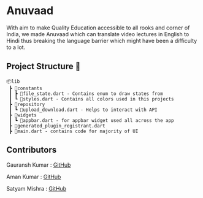 # Anuvaad

With aim to make Quality Education accessible to all rooks and corner of India, we made Anuvaad which can translate video lectures in English to Hindi thus breaking the language barrier which might have been a difficulty to a lot.

## Project Structure 📏

```
📦lib
 ┣ 📂constants
 ┃ ┣ 📜file_state.dart - Contains enum to draw states from
 ┃ ┗ 📜styles.dart - Contains all colors used in this projects
 ┣ 📂repository
 ┃ ┗ 📜upload_download.dart - Helps to interact with API
 ┣ 📂widgets
 ┃ ┗ 📜appbar.dart - for appbar widget used all across the app
 ┣ 📜generated_plugin_registrant.dart
 ┣ 📜main.dart - contains code for majority of UI
```

## Contributors

Gauransh Kumar : [GitHub](https://github.com/gauranshkumar)

Aman Kumar : [GitHub](https://github.com/thisisamank)

Satyam Mishra : [GitHub](https://github.com/satyam86400)
